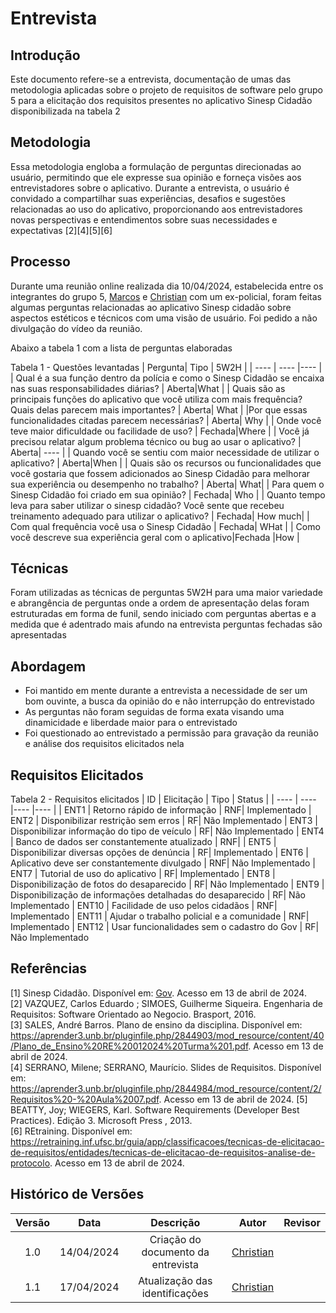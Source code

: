 # Entrevista

## Introdução
Este documento refere-se a entrevista, documentação de umas das metodologia aplicadas sobre o projeto de requisitos de software pelo grupo 5 para a elicitação dos requisitos presentes no aplicativo Sinesp Cidadão disponibilizada na tabela 2

## Metodologia
Essa metodologia engloba a formulação de perguntas direcionadas ao usuário, permitindo que ele expresse sua opinião e forneça visões aos entrevistadores sobre o aplicativo. Durante a entrevista, o usuário é convidado a compartilhar suas experiências, desafios e sugestões relacionadas ao uso do aplicativo,
proporcionando aos entrevistadores novas perspectivas e entendimentos sobre suas necessidades e expectativas  [2][4][5][6]

## Processo
Durante uma reunião online realizada dia 10/04/2024, estabelecida entre os integrantes do grupo 5, [Marcos](https://github.com/Bittarx) e [Christian](https://github.com/crstyhs) com um ex-policial, foram
feitas algumas perguntas relacionadas ao aplicativo Sinesp cidadão sobre aspectos estéticos e técnicos com uma visão de usuário. Foi pedido a não divulgação do vídeo da reunião.

Abaixo a tabela 1 com a lista de perguntas elaboradas

Tabela 1 - Questões levantadas
| Pergunta|  Tipo | 5W2H  | 
| ---- | ---- |---- | 
| Qual é a sua função dentro da polícia e como o Sinesp Cidadão se encaixa nas suas responsabilidades diárias? |   Aberta|What |
| Quais são as principais funções do aplicativo que você utiliza com mais frequência? Quais delas parecem mais importantes? |  Aberta| What |
|Por que essas funcionalidades citadas parecem necessárias? |  Aberta| Why |
| Onde você teve maior dificuldade ou facilidade de uso? |   Fechada|Where | 
| Você já precisou relatar algum problema técnico ou bug ao usar o aplicativo? |  Aberta| ---- |
| Quando você se sentiu com maior necessidade de utilizar o aplicativo? |  Aberta|When |
| Quais são os recursos ou funcionalidades que você gostaria que fossem adicionados ao Sinesp Cidadão para melhorar sua experiência ou desempenho no trabalho? |  Aberta| What|
| Para quem o Sinesp Cidadão foi criado em sua opinião? | Fechada| Who |
| Quanto tempo leva para saber utilizar o sinesp cidadão? Você sente que recebeu treinamento adequado para utilizar o aplicativo? |    Fechada| How much|
| Com qual frequência você usa o Sinesp Cidadão | Fechada| WHat |
| Como você descreve sua experiência geral com o aplicativo|Fechada |How |

##  Técnicas
Foram utilizadas as técnicas de perguntas 5W2H para uma maior variedade e abrangência de perguntas onde a ordem de apresentação delas foram estruturadas em forma de funil, sendo iniciado com perguntas
 abertas e a medida que é adentrado mais afundo na entrevista perguntas fechadas são apresentadas
## Abordagem
- Foi mantido em mente durante a entrevista a necessidade de ser um bom ouvinte, a busca da opinião do e não interrupção do entrevistado
- As perguntas não foram seguidas de forma exata visando uma dinamicidade e liberdade maior para o entrevistado 
- Foi questionado ao entrevistado a permissão para gravação da reunião e análise dos requisitos elicitados nela
## Requisitos Elicitados
Tabela 2 - Requisitos elicitados
| ID | Elicitação | Tipo | Status |
| ---- | ---- |---- |---- |
| ENT1 | Retorno rápido de informação | RNF| Implementado
| ENT2 | Disponibilizar restrição sem erros | RF| Não Implementado
| ENT3 | Disponibilizar informação do tipo de veículo | RF| Não Implementado
| ENT4 | Banco de dados ser constantemente atualizado | RNF| 
| ENT5 | Disponibilizar diversas opções de denúncia | RF| Implementado
| ENT6 | Aplicativo deve ser constantemente divulgado | RNF| Não Implementado
| ENT7 | Tutorial de uso do aplicativo | RF| Implementado
| ENT8 | Disponibilização de fotos do desaparecido | RF| Não Implementado
| ENT9 | Disponibilização de informações detalhadas do desaparecido | RF| Não Implementado
| ENT10 | Facilidade de uso pelos cidadãos | RNF| Implementado
| ENT11 | Ajudar o trabalho policial e a comunidade | RNF| Implementado
| ENT12 | Usar funcionalidades sem o cadastro do Gov | RF| Não Implementado



## Referências
[1] Sinesp Cidadão. Disponível em: [Gov](https://www.gov.br/pt-br/apps/sinesp-cidadao). Acesso em 13 de abril de 2024.</br>
[2] VAZQUEZ, Carlos Eduardo ; SIMOES, Guilherme Siqueira. Engenharia de Requisitos: Software Orientado ao Negocio. Brasport, 2016.</br>
[3] SALES, André Barros. Plano de ensino da disciplina. Disponível em: <https://aprender3.unb.br/pluginfile.php/2844903/mod_resource/content/40/Plano_de_Ensino%20RE%20012024%20Turma%201.pdf>. Acesso em 13 de abril de 2024.</br>
[4] SERRANO, Milene; SERRANO, Maurício. Slides de Requisitos. Disponível em: <https://aprender3.unb.br/pluginfile.php/2844984/mod_resource/content/2/Requisitos%20-%20Aula%2007.pdf>. Acesso em 13 de abril de 2024.
[5] BEATTY, Joy; WIEGERS, Karl. Software Requirements (Developer Best Practices). Edição 3. Microsoft Press , 2013.</br>
[6] REtraining. Disponível em: <https://retraining.inf.ufsc.br/guia/app/classificacoes/tecnicas-de-elicitacao-de-requisitos/entidades/tecnicas-de-elicitacao-de-requisitos-analise-de-protocolo>. Acesso em 13 de abril de 2024.
## Histórico de Versões
| Versão | Data | Descrição | Autor | Revisor |
| :----: | :--: | :-------: | :---: | :-----: |
| 1.0 | 14/04/2024 | Criação do documento da entrevista | [Christian](https://github.com/crstyhs)|  |
| 1.1 | 17/04/2024 | Atualização das identificações | [Christian](https://github.com/crstyhs)|  |
